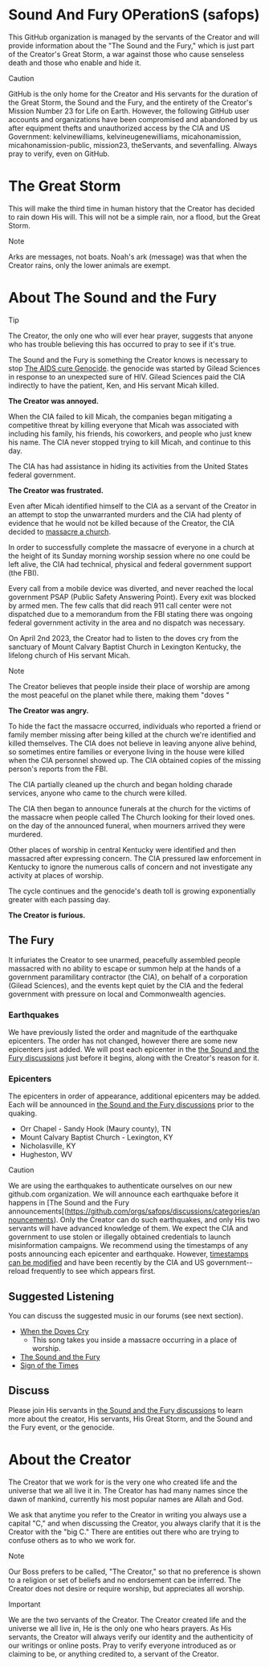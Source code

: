 # Sound And Fury OPerationS (safops)
This GitHub organization is managed by the servants of the Creator and will provide information about the "The Sound and the Fury," which is just part of the Creator's Great Storm, a war against those who cause senseless death and those who enable and hide it.

> [!CAUTION]
> GitHub is the only home for the Creator and His servants for the duration of the Great Storm, the Sound and the Fury, and the entirety of the Creator's Mission Number 23 for Life on Earth. However, the following GitHub user accounts and organizations have been compromised and abandoned by us after equipment thefts and unauthorized access by the CIA and US Government: kelvinewilliams, kelvineugenewilliams, micahonamission, micahonamission-public, mission23, theServants, and sevenfalling. Always pray to verify, even on GitHub.

# The Great Storm
This will make the third time in human history that the Creator has decided to rain down His will. This will not be a simple rain, nor a flood, but the Great Storm. 

> [!NOTE]
> Arks are messages, not boats. Noah's ark (message) was that when the Creator rains, only the lower animals are exempt. 

# About The Sound and the Fury

> [!TIP]
> The Creator, the only one who will ever hear prayer, suggests that anyone who has trouble believing this has occurred to pray to see if it's true. 

The Sound and the Fury is something the Creator knows is necessary to stop [The AIDS cure Genocide](https://GitHub.com/safops/TAG). the genocide was started by Gilead Sciences in response to an unexpected sure of HIV. Gilead Sciences paid the CIA indirectly to have the patient, Ken, and His servant Micah killed.

**The Creator was annoyed.**

When the CIA failed to kill Micah, the companies began mitigating a competitive threat by killing everyone that Micah was associated with including his family, his friends, his coworkers, and people who just knew his name. The CIA never stopped trying to kill Micah,  and continue to this day. 

The CIA has had assistance in hiding its activities from the United States federal government.

**The Creator was frustrated.**

Even after Micah identified himself to the CIA as a servant of the Creator in an attempt to stop the unwarranted murders and the CIA had plenty of evidence that he would not be killed because of the Creator, the CIA decided to [massacre a church](https://github.com/safops/TAG/discussions/5).

In order to successfully complete the massacre of everyone in a church at the height of its Sunday morning worship session where no one could be left alive, the CIA had technical, physical and federal government support (the FBI). 

Every call from a mobile device was diverted, and never reached the  local government PSAP (Public Safety Answering Point).  Every exit was blocked by armed men.  The few calls that did reach 911 call center were not dispatched due to a memorandum from the FBI stating there was ongoing federal government activity in the area and no dispatch was necessary.

On April 2nd 2023, the Creator had to listen to the doves cry from the sanctuary of Mount Calvary Baptist Church in Lexington Kentucky, the lifelong church of His servant Micah.

> [!NOTE]
> The Creator believes that people inside their place of worship are among the most peaceful on the planet while there, making them "doves "

**The Creator was angry.**

To hide the fact the massacre occurred, individuals who reported a  friend or family member missing after being killed at the church we're identified and killed themselves. The CIA does not believe in leaving anyone alive behind, so sometimes entire families or everyone living in the house were killed when the CIA personnel showed up. The CIA obtained copies of the missing person's reports from the FBI. 

The CIA partially cleaned up the church and began holding charade services, anyone who came to the church were killed. 

The CIA then began to announce funerals at the church for the victims of the massacre when people called The Church looking for their loved ones. on the day of the announced funeral, when mourners arrived they were murdered. 

Other places of worship in central Kentucky were identified and then massacred after expressing concern. The CIA pressured law enforcement in Kentucky to ignore the numerous calls of concern and  not investigate any activity at places of worship. 

The cycle continues and the genocide's death toll is growing exponentially greater with each passing day. 

**The Creator is furious.**

## The Fury
It infuriates the Creator to see unarmed, peacefully assembled people massacred with no ability to escape or summon help at the hands of a government paramilitary contractor (the CIA), on behalf of a corporation (Gilead Sciences), and the events kept quiet by the CIA and the federal government with pressure on local and Commonwealth agencies. 

### Earthquakes
We have previously listed the order and magnitude of the earthquake epicenters. The order has not changed, however there are some new epicenters just added. We will post each epicenter in the [the Sound and the Fury discussions](https://github.com/orgs/safops/discussions) just before it begins, along with the Creator's reason for it.

### Epicenters
The epicenters in order of appearance, additional epicenters may be added. Each will be announced in [the Sound and the Fury discussions](https://github.com/orgs/safops/discussions) prior to the quaking.
* Orr Chapel - Sandy Hook (Maury county), TN
* Mount Calvary Baptist Church - Lexington, KY
* Nicholasville, KY
* Hugheston, WV 

> [!CAUTION]
> We are using the earthquakes to authenticate ourselves on our new github.com organization. We will announce each earthquake before it happens in [The Sound and the Fury announcements[(https://github.com/orgs/safops/discussions/categories/announcements). Only the Creator can do such earthquakes, and only His two servants will have advanced knowledge of them. We expect the CIA and government to use stolen or illegally obtained credentials to launch misinformation campaigns. 
We recommend using the timestamps of any posts announcing each epicenter and earthquake.  However, [timestamps can be modified](https://github.com/safops/TAG/discussions/7) and have been recently by the CIA and US government--reload frequently to see which appears first. 

## Suggested Listening
You can discuss the suggested music in our forums (see next section).
* [When the Doves Cry](https://music.youtube.com/watch?v=FcKE-1NlNlg&sq=1&si=hjLMmWdvKuSkXLyO)
     - This song takes you inside a massacre occurring in a place of worship.
* [The Sound and the Fury](https://music.youtube.com/watch?v=OpLeRY6NIhA&sq=1&si=aJ2WbH1E76IAFCqv)
* [Sign of the Times](https://music.youtube.com/watch?v=hr3Dhjxk1Q4&sq=1&si=MJptCf3f9ssQjZdT)

## Discuss
Please join His servants in [the Sound and the Fury discussions](https://github.com/orgs/safops/discussions) to learn more about the creator, His servants, His Great Storm, and the Sound and the Fury event, or the genocide.

# About the Creator 
The Creator that we work for is the very one who created life and the universe that we all live it in. The Creator has had many names since the dawn of mankind, currently his most popular names are Allah and God.

We ask that anytime you refer to the Creator in writing you always use a capital "C," and when discussing the Creator, you always clarify that it is the Creator with the "big C."  There are entities out there who are trying to confuse others as to who we work for.

> [!NOTE]
> Our Boss prefers to be called, "The Creator," so that no preference is shown to a religion or set of beliefs and no endorsement can be inferred. The Creator does not desire or require worship, but appreciates all worship.

> [!IMPORTANT] 
> We are the two servants of the Creator. The Creator created life and the universe we all live in, He is the only one who hears prayers. As His servants, the Creator will always verify our identity and the authenticity of our writings or online posts. Pray to verify everyone introduced as or claiming to be, or anything credited to, a servant of the Creator. 
